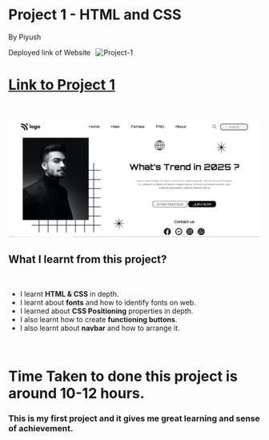 # Project 1 - HTML and CSS
By Piyush

Deployed link of Website  &thinsp; ![Project-1](https://img.shields.io/badge/Project%20-1-orange) 

# [Link to Project 1](https://trend-assignment1.netlify.app/)


<br> 

![Project-look](Project1.png)


## What I learnt from this project?
<br>

- I learnt **HTML & CSS** in depth.
- I learnt about **fonts** and how to identify fonts on web.
- I learned about **CSS Positioning** properties in depth.
- I also learnt how to create **functioning buttons**.
- I also learnt about **navbar** and how to arrange it.
  
<br>

  
# Time Taken to done this project is around 10-12 hours. 

### This is my first project and it gives me great learning and sense of achievement.
